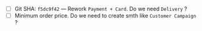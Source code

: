 - [ ] Git SHA: `f5dc9f42` — Rework `Payment + Card`. Do we need `Delivery` ?
- [ ] Minimum order price. Do we need to create smth like `Customer Campaign` ?	
